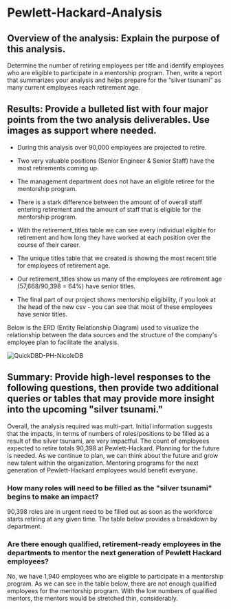 # Pewlett-Hackard-Analysis

## Overview of the analysis: Explain the purpose of this analysis.

Determine the number of retiring employees per title and identify employees who are eligible to participate in a mentorship program. Then, write a report that summarizes your analysis and helps prepare for the “silver tsunami” as many current employees reach retirement age.


## Results: Provide a bulleted list with four major points from the two analysis deliverables. Use images as support where needed.

-	During this analysis over 90,000 employees are projected to retire.
-	Two very valuable positions (Senior Engineer & Senior Staff) have the most retirements coming up.



-	The management department does not have an eligible retiree for the mentorship program.



-	There is a stark difference between the amount of of overall staff entering retirement and the amount of staff that is eligible for the mentorship program.
-	With the retirement_titles table we can see every individual eligible for retirement and how long they have worked at each position over the course of their career.
-	The unique titles table that we created is showing the most recent title for employees of retirement age.
-	Our retirement_titles show us many of the employees are retirement age (57,668/90,398 = 64%) have senior titles.





-	The final part of our project shows mentorship eligibility, if you look at the head of the new csv - you can see that most of these employees have senior titles.

Below is the ERD (Entity Relationship Diagram) used to visualize the relationship between the data sources and the structure of the company's employee plan to facilitate the analysis. 

![QuickDBD-PH-NicoleDB](https://user-images.githubusercontent.com/103701561/174915117-4ec8d793-8ff5-447b-97ba-d2fc06535cc4.png)




## Summary: Provide high-level responses to the following questions, then provide two additional queries or tables that may provide more insight into the upcoming "silver tsunami."

Overall, the analysis required was multi-part. Initial information suggests that the impacts, in terms of numbers of roles/positions to be filled as a result of the silver tsunami, are very impactful. The count of employees expected to retire totals 90,398 at Pewlett-Hackard. Planning for the future is needed. As we continue to plan, we can think about the future and grow new talent within the organization. Mentoring programs for the next generation of Pewlett-Hackard employees would benefit everyone.


### How many roles will need to be filled as the "silver tsunami" begins to make an impact?
90,398 roles are in urgent need to be filled out as soon as the workforce starts retiring at any given time. The table below provides a breakdown by department.




### Are there enough qualified, retirement-ready employees in the departments to mentor the next generation of Pewlett Hackard employees?
No, we have 1,940 employees who are eligible to participate in a mentorship program. 
As we can see in the table below, there are not enough qualified employees for the mentorship program. With the low numbers of qualified mentors, the mentors would be stretched thin, considerably.
